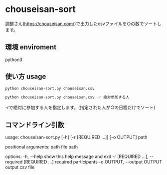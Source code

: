 # chouseisan-sort

調整さん(https://chouseisan.com/)で出力したcsvファイルを○の数でソートします。

## 環境 enviroment

python3

## 使い方 usage

```bash
python chouseisan-sort.py chouseisan.csv
```

```bash
python chouseisan-sort.py chouseisan.csv -r 絶対参加する人
```
-rで絶対に参加する人を指定します。(指定された人が○の日程だけでソート)

## コマンドライン引数
usage: chouseisan-sort.py [-h] [-r [REQUIRED ...]] [-o OUTPUT] path

positional arguments:
  path                  file path

options:
  -h, --help            show this help message and exit
  -r [REQUIRED ...], --required [REQUIRED ...]
                        required participants
  -o OUTPUT, --output OUTPUT
                        output csv file


